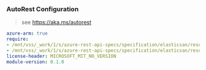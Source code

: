### AutoRest Configuration

> see https://aka.ms/autorest

``` yaml
azure-arm: true
require:
- /mnt/vss/_work/1/s/azure-rest-api-specs/specification/elasticsan/resource-manager/readme.md
- /mnt/vss/_work/1/s/azure-rest-api-specs/specification/elasticsan/resource-manager/readme.go.md
license-header: MICROSOFT_MIT_NO_VERSION
module-version: 0.1.0

```